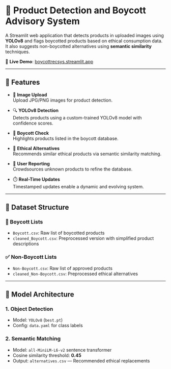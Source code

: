 # 🛑 Product Detection and Boycott Advisory System
A Streamlit web application that detects products in uploaded images using **YOLOv8** and flags boycotted products based on ethical consumption data. It also suggests non-boycotted alternatives using **semantic similarity** techniques.

🚀 **Live Demo**: [boycottrecsys.streamlit.app](boycottrecommedationsystem.streamlit.app)

---

## 📌 Features

- 📁 **Image Upload**  
  Upload JPG/PNG images for product detection.

- 🔍 **YOLOv8 Detection**  
  Detects products using a custom-trained YOLOv8 model with confidence scores.

- 🚫 **Boycott Check**  
  Highlights products listed in the boycott database.

- 🔄 **Ethical Alternatives**  
  Recommends similar ethical products via semantic similarity matching.

- 📝 **User Reporting**  
  Crowdsources unknown products to refine the database.

- ⏱️ **Real-Time Updates**  
  Timestamped updates enable a dynamic and evolving system.

---

## 📂 Dataset Structure

### 🛑 Boycott Lists
- `Boycott.csv`: Raw list of boycotted products
- `cleaned_Boycott.csv`: Preprocessed version with simplified product descriptions

### ✅ Non-Boycott Lists
- `Non-Boycott.csv`: Raw list of approved products
- `cleaned_Non-Boycott.csv`: Preprocessed ethical alternatives

---

## 🧠 Model Architecture

### 1. Object Detection
- Model: `YOLOv8` (`best.pt`)
- Config: `data.yaml` for class labels

### 2. Semantic Matching
- Model: `all-MiniLM-L6-v2` sentence transformer
- Cosine similarity threshold: **0.45**
- Output: `alternatives.csv` — Recommended ethical replacements

